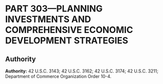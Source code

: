 # PART 303—PLANNING INVESTMENTS AND COMPREHENSIVE ECONOMIC DEVELOPMENT STRATEGIES


## Authority

**Authority:** 42 U.S.C. 3143; 42 U.S.C. 3162; 42 U.S.C. 3174; 42 U.S.C. 3211; Department of Commerce Organization Order 10-4. 


